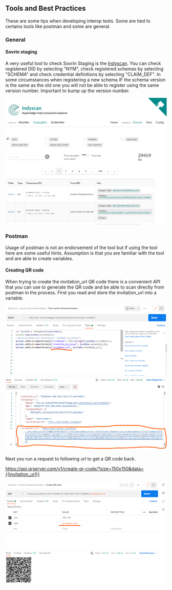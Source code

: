 ## Tools and Best Practices

These are some tips when developing interop tests. Some are tied to certains tools like postman and some are general.

### General

#### Sovrin staging 

A very useful tool to check Sovrin Staging is the [Indyscan](https://indyscan.io/txs/SOVRIN_STAGINGNET/domain). You can check registered DID by selecting "NYM", check registered schemas by selecting "SCHEMA" and check credential definitions by selecting "CLAIM_DEF". In some circumstances when registering a new schema IF the schema version is the same as the old one you will not be able to register using the same version number. Important to bump up the version number.

![](images/tools_indyscan.png)


### Postman

Usage of postman is not an endorsement of the tool but if using the tool here are some useful hints. Assumption is that you are familiar with the tool and are able to create variables.

#### Creating QR code

When trying to create the invitation_url QR code there is a convenient API that you can use to generate the QR code and be able to scan directly from postman in the process. First you read and store the invitation_url into a variable.

![](images/tools_postman_invite.png)

Next you run a request to following url to get a QR code back.

https://api.qrserver.com/v1/create-qr-code/?size=150x150&data={{invitation_url}}

![](images/tools_postman_invite_qr.png)
